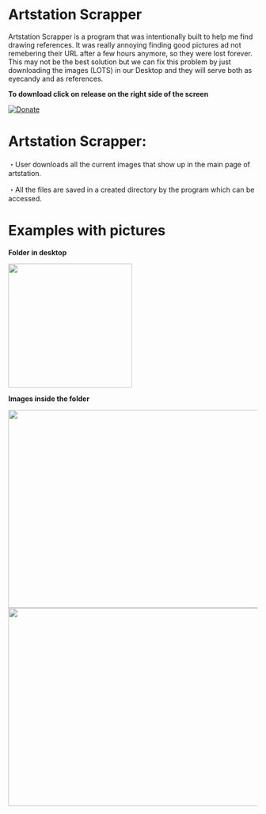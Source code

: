 # Artstation Scrapper

Artstation Scrapper is a program that was intentionally built to help me find drawing references. It was really annoying finding good pictures ad not remebering their URL after a few hours anymore, so they were lost forever. This may not be the best solution but we can fix this problem by just downloading the images (LOTS) in our Desktop and they will serve both as eyecandy and as references. 

**To download click on release on the right side of the screen**

[![Donate](https://img.shields.io/badge/Donate-PayPal-green.svg)](https://www.paypal.com/paypalme/Klavio)

# **Artstation Scrapper:**

   ・User downloads all the current images that show up in the main page of artstation. 
  
   ・All the files are saved in a created directory by the program which can be accessed.
   
  

# **Examples with pictures**

**Folder in desktop**

<img src="https://user-images.githubusercontent.com/47726384/137093541-ff864153-a2df-4f1b-a102-44841959e8b4.png" width="250" height="250">

**Images inside the folder**

<img src="https://user-images.githubusercontent.com/47726384/137093564-745de4df-4c8a-495c-b903-daefb5b72892.png" width="750" height="400">


<img src="https://user-images.githubusercontent.com/47726384/137093594-d2b3be9d-ee76-45d7-9a7b-cfdc2c8cc0a5.png" width="750" height="400">


